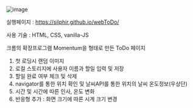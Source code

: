 ![image](https://user-images.githubusercontent.com/18396998/51225480-234fe600-198e-11e9-9854-d843fa20c254.png)

실행페이지 : https://silphir.github.io/webToDo/

사용 기술 : HTML, CSS, vanilla-JS

크롬의 확장프로그램 Momentum을 형태로 만든 ToDo 페이지

1. 첫 로딩시 랜덤 이미지<br />
1. 로컬 스토리지에 사용자 이름과 할일 입력 및 저장<br />
1. 할일 완료 여부 체크 및 삭제<br />
1. navigator를 통한 위치 확인 및 날씨API를 통한 위치의 날씨 온도정보(우상단)<br />
1. 시간 및 시간에 따른 인사, 온도 변화<br />
1. 반응형 추가 : 화면 크기에 따른 시계 크기 변경<br />
